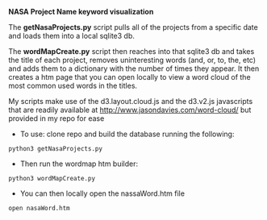 **NASA Project Name keyword visualization**

The **getNasaProjects.py** script pulls all of the projects from a specific date and loads them into a local sqlite3 db.

The **wordMapCreate.py** script then reaches into that sqlite3 db and takes the title of each project, removes uninteresting words (and, or, to, the, etc) and adds them to a dictionary with the number of times they appear. It then creates a htm page that you can open locally to view a word cloud of the most common used words in the titles.

My scripts make use of the d3.layout.cloud.js and the d3.v2.js javascripts that are readily available at  http://www.jasondavies.com/word-cloud/ but provided in my repo for ease

- To use: clone repo and build the database running the following:
```
python3 getNasaProjects.py
```
- Then run the wordmap htm builder:
```
python3 wordMapCreate.py
```
- You can then locally open the nassaWord.htm file
```
open nasaWord.htm
```
